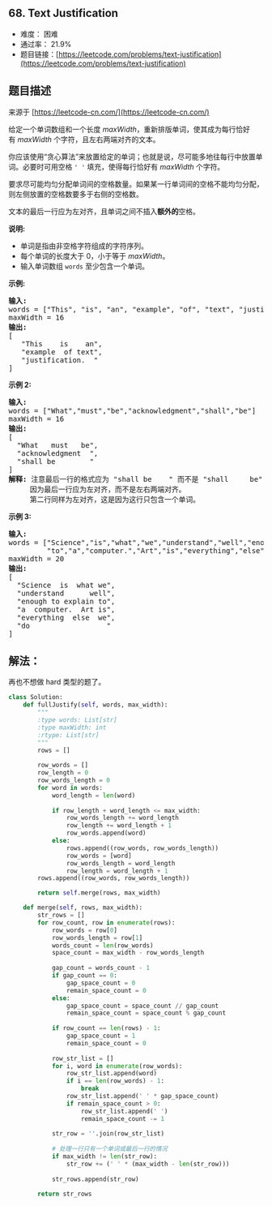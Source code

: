 ## 68. Text Justification

- 难度： 困难
- 通过率： 21.9%
- 题目链接：[https://leetcode.com/problems/text-justification](https://leetcode.com/problems/text-justification)


## 题目描述

来源于 [https://leetcode-cn.com/](https://leetcode-cn.com/)

<p>给定一个单词数组和一个长度&nbsp;<em>maxWidth</em>，重新排版单词，使其成为每行恰好有&nbsp;<em>maxWidth</em>&nbsp;个字符，且左右两端对齐的文本。</p>

<p>你应该使用&ldquo;贪心算法&rdquo;来放置给定的单词；也就是说，尽可能多地往每行中放置单词。必要时可用空格&nbsp;<code>&#39; &#39;</code>&nbsp;填充，使得每行恰好有 <em>maxWidth</em>&nbsp;个字符。</p>

<p>要求尽可能均匀分配单词间的空格数量。如果某一行单词间的空格不能均匀分配，则左侧放置的空格数要多于右侧的空格数。</p>

<p>文本的最后一行应为左对齐，且单词之间不插入<strong>额外的</strong>空格。</p>

<p><strong>说明:</strong></p>

<ul>
	<li>单词是指由非空格字符组成的字符序列。</li>
	<li>每个单词的长度大于 0，小于等于&nbsp;<em>maxWidth</em>。</li>
	<li>输入单词数组 <code>words</code>&nbsp;至少包含一个单词。</li>
</ul>

<p><strong>示例:</strong></p>

<pre><strong>输入:</strong>
words = [&quot;This&quot;, &quot;is&quot;, &quot;an&quot;, &quot;example&quot;, &quot;of&quot;, &quot;text&quot;, &quot;justification.&quot;]
maxWidth = 16
<strong>输出:</strong>
[
&nbsp; &nbsp;&quot;This &nbsp; &nbsp;is &nbsp; &nbsp;an&quot;,
&nbsp; &nbsp;&quot;example &nbsp;of text&quot;,
&nbsp; &nbsp;&quot;justification. &nbsp;&quot;
]
</pre>

<p><strong>示例&nbsp;2:</strong></p>

<pre><strong>输入:</strong>
words = [&quot;What&quot;,&quot;must&quot;,&quot;be&quot;,&quot;acknowledgment&quot;,&quot;shall&quot;,&quot;be&quot;]
maxWidth = 16
<strong>输出:</strong>
[
&nbsp; &quot;What &nbsp; must &nbsp; be&quot;,
&nbsp; &quot;acknowledgment &nbsp;&quot;,
&nbsp; &quot;shall be &nbsp; &nbsp; &nbsp; &nbsp;&quot;
]
<strong>解释: </strong>注意最后一行的格式应为 &quot;shall be    &quot; 而不是 &quot;shall     be&quot;,
&nbsp;    因为最后一行应为左对齐，而不是左右两端对齐。       
     第二行同样为左对齐，这是因为这行只包含一个单词。
</pre>

<p><strong>示例&nbsp;3:</strong></p>

<pre><strong>输入:</strong>
words = [&quot;Science&quot;,&quot;is&quot;,&quot;what&quot;,&quot;we&quot;,&quot;understand&quot;,&quot;well&quot;,&quot;enough&quot;,&quot;to&quot;,&quot;explain&quot;,
&nbsp;        &quot;to&quot;,&quot;a&quot;,&quot;computer.&quot;,&quot;Art&quot;,&quot;is&quot;,&quot;everything&quot;,&quot;else&quot;,&quot;we&quot;,&quot;do&quot;]
maxWidth = 20
<strong>输出:</strong>
[
&nbsp; &quot;Science &nbsp;is &nbsp;what we&quot;,
  &quot;understand &nbsp; &nbsp; &nbsp;well&quot;,
&nbsp; &quot;enough to explain to&quot;,
&nbsp; &quot;a &nbsp;computer. &nbsp;Art is&quot;,
&nbsp; &quot;everything &nbsp;else &nbsp;we&quot;,
&nbsp; &quot;do &nbsp; &nbsp; &nbsp; &nbsp; &nbsp; &nbsp; &nbsp; &nbsp; &nbsp;&quot;
]
</pre>


## 解法：

再也不想做 hard 类型的题了。

```python
class Solution:
    def fullJustify(self, words, max_width):
        """
        :type words: List[str]
        :type maxWidth: int
        :rtype: List[str]
        """
        rows = []
        
        row_words = []
        row_length = 0
        row_words_length = 0
        for word in words:
            word_length = len(word)
            
            if row_length + word_length <= max_width:
                row_words_length += word_length
                row_length += word_length + 1
                row_words.append(word)
            else:
                rows.append((row_words, row_words_length))
                row_words = [word]
                row_words_length = word_length
                row_length = word_length + 1
        rows.append((row_words, row_words_length))

        return self.merge(rows, max_width)

    def merge(self, rows, max_width):
        str_rows = []
        for row_count, row in enumerate(rows):
            row_words = row[0]
            row_words_length = row[1]
            words_count = len(row_words)
            space_count = max_width - row_words_length
            
            gap_count = words_count - 1
            if gap_count == 0:
                gap_space_count = 0
                remain_space_count = 0
            else:
                gap_space_count = space_count // gap_count
                remain_space_count = space_count % gap_count
            
            if row_count == len(rows) - 1:
                gap_space_count = 1
                remain_space_count = 0
            
            row_str_list = []
            for i, word in enumerate(row_words):
                row_str_list.append(word)
                if i == len(row_words) - 1:
                    break
                row_str_list.append(' ' * gap_space_count)
                if remain_space_count > 0:
                    row_str_list.append(' ')
                    remain_space_count -= 1
            
            str_row = ''.join(row_str_list)
            
            # 处理一行只有一个单词或最后一行的情况
            if max_width != len(str_row):
                str_row += (' ' * (max_width - len(str_row)))
            
            str_rows.append(str_row)

        return str_rows
```
